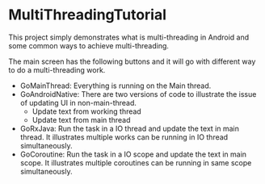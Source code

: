 # MultiThreadingTutorial

This project simply demonstrates what is multi-threading in Android and some common ways to achieve multi-threading.

The main screen has the following buttons and it will go with different way to do a multi-threading work.

- GoMainThread: Everything is running on the Main thread.
- GoAndroidNative: There are two versions of code to illustrate the issue of updating UI in non-main-thread.
  - Update text from working thread
  - Update text from main thread
- GoRxJava: Run the task in a IO thread and update the text in main thread. It illustrates multiple works can be running in IO thread simultaneously.
- GoCoroutine:  Run the task in a IO scope and update the text in main scope. It illustrates multiple coroutines can be running in same scope simultaneously.
